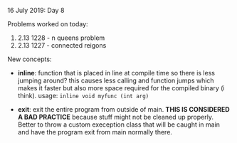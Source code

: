 16 July 2019: Day 8

Problems worked on today:
1. 2.13 1228 - n queens problem
1. 2.13 1227 - connected reigons

New concepts:
* **inline**: function that is placed in line at compile time so there is less jumping around? this causes less calling and function jumps which makes it faster but also more space required for the compiled binary (i think). usage: `inline void myfunc (int arg)`

* **exit**: exit the entire program from outside of main. **THIS IS CONSIDERED A BAD PRACTICE** because stuff might not be cleaned up properly. Better to throw a custom exeception class that will be caught in main and have the program exit from main normally there. 
